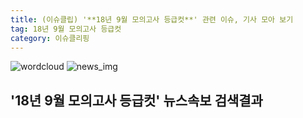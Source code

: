```yaml
---
title: (이슈클립) '**18년 9월 모의고사 등급컷**' 관련 이슈, 기사 모아 보기
tag: 18년 9월 모의고사 등급컷
category: 이슈클리핑
---
```

![wordcloud](https://s3.ap-northeast-2.amazonaws.com/lyrics101-wordcloud/2018-09-06-1536187742.png)
![news_img](https://user-images.githubusercontent.com/42597476/44507050-1206f400-a6e4-11e8-8d98-7ffbfebb353f.png)
## **'**18년 9월 모의고사 등급컷**'** 뉴스속보 검색결과

